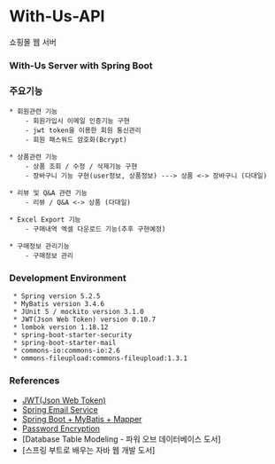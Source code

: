# With-Us-API
쇼핑몰 웹 서버

### With-Us Server with Spring Boot

### 주요기능
```
* 회원관련 기능
    - 회원가입시 이메일 인증기능 구현
    - jwt token을 이용한 회원 통신관리
    - 회원 패스워드 암호화(Bcrypt)

* 상품관련 기능
    - 상품 조회 / 수정 / 삭제기능 구현
    - 장바구니 기능 구현(user정보, 상품정보) ---> 상품 <-> 장바구니 (다대일)

* 리뷰 및 Q&A 관련 기능
    - 리뷰 / Q&A <-> 상품 (다대일)

* Excel Export 기능
    - 구매내역 엑셀 다운로드 기능(추후 구현예정)

* 구매정보 관리기능
    - 구매정보 관리
```

### Development Environment
```
 * Spring version 5.2.5
 * MyBatis version 3.4.6
 * JUnit 5 / mockito version 3.1.0
 * JWT(Json Web Token) version 0.10.7
 * lombok version 1.18.12
 * spring-boot-starter-security
 * spring-boot-starter-mail
 * commons-io:commons-io:2.6
 * ommons-fileupload:commons-fileupload:1.3.1
 ```

### References
 * [JWT(Json Web Token)](https://jwt.io/)
 * [Spring Email Service](https://docs.spring.io/spring-framework/docs/5.0.0.BUILD-SNAPSHOT/spring-framework-reference/html/mail.html)
 * [Spring Boot + MyBatis + Mapper](https://mybatis.org/spring-boot-starter/mybatis-spring-boot-autoconfigure/)
 * [Password Encryption](https://mia-dahae.tistory.com/120)
 * [Database Table Modeling - 파워 오브 데이터베이스 도서]
 * [스프링 부트로 배우는 자바 웹 개발 도서]
